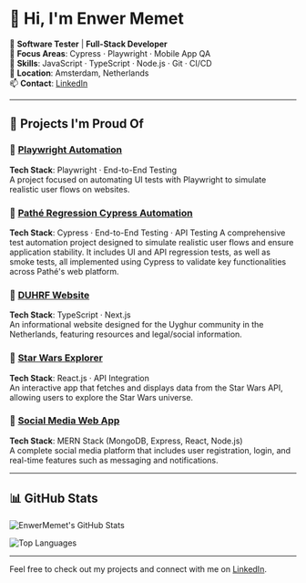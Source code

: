 # 👋 Hi, I'm Enwer Memet

💼 **Software Tester** | **Full-Stack Developer**  
🎯 **Focus Areas**: Cypress · Playwright · Mobile App QA  
🧠 **Skills**: JavaScript · TypeScript · Node.js · Git · CI/CD  
📍 **Location**: Amsterdam, Netherlands  
📫 **Contact**: [LinkedIn](https://linkedin.com/in/ememet)

---

## 🚀 Projects I'm Proud Of

### 🔹 [**Playwright Automation**](https://github.com/EnwerMemet/Automation-Exercise)  
**Tech Stack**: Playwright · End-to-End Testing  
A project focused on automating UI tests with Playwright to simulate realistic user flows on websites.


### 🔹 [**Pathé Regression Cypress Automation**](https://github.com/EnwerMemet/Pathe-Regression)  
**Tech Stack**: Cypress · End-to-End Testing · API Testing 
A comprehensive test automation project designed to simulate realistic user flows and ensure application stability.
It includes UI and API regression tests, as well as smoke tests, all implemented using Cypress to validate key functionalities across Pathé's web platform.


### 🔹 [**DUHRF Website**](https://github.com/EnwerMemet/dutch-uyghur)  
**Tech Stack**: TypeScript · Next.js  
An informational website designed for the Uyghur community in the Netherlands, featuring resources and legal/social information.

### 🔹 [**Star Wars Explorer**](https://github.com/EnwerMemet/StarWars)  
**Tech Stack**: React.js · API Integration  
An interactive app that fetches and displays data from the Star Wars API, allowing users to explore the Star Wars universe.

### 🔹 [**Social Media Web App**](https://github.com/ememet/socialapp)  
**Tech Stack**: MERN Stack (MongoDB, Express, React, Node.js)  
A complete social media platform that includes user registration, login, and real-time features such as messaging and notifications.

---

## 📊 GitHub Stats

![EnwerMemet's GitHub Stats](https://github-readme-stats.vercel.app/api?username=EnwerMemet&show_icons=true&theme=default&count_private=true&include_all_commits=true)

![Top Languages](https://github-readme-stats.vercel.app/api/top-langs/?username=EnwerMemet&layout=compact&theme=default)

---

Feel free to check out my projects and connect with me on [LinkedIn](https://linkedin.com/in/ememet).
